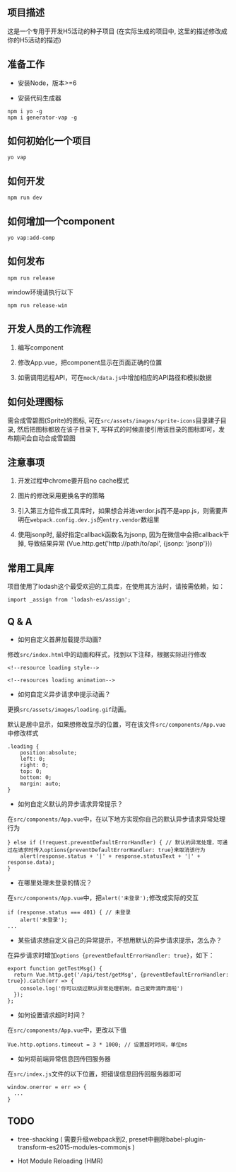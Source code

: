 ## 项目描述

这是一个专用于开发H5活动的种子项目 (在实际生成的项目中, 这里的描述修改成你的H5活动的描述)


## 准备工作

- 安装Node，版本>=6

- 安装代码生成器

```
npm i yo -g
npm i generator-vap -g
```


## 如何初始化一个项目

```
yo vap
```


## 如何开发

```
npm run dev
```


## 如何增加一个component

```
yo vap:add-comp
```


## 如何发布

```
npm run release
```

window环境请执行以下
```
npm run release-win
```


## 开发人员的工作流程

1. 编写component

2. 修改App.vue，把component显示在页面正确的位置

3. 如需调用远程API，可在`mock/data.js`中增加相应的API路径和模拟数据


## 如何处理图标

需合成雪碧图(Sprite)的图标, 可在`src/assets/images/sprite-icons`目录建子目录, 然后把图标都放在该子目录下, 写样式的时候直接引用该目录的图标即可，发布期间会自动合成雪碧图


## 注意事项

1. 开发过程中chrome要开启no cache模式

2. 图片的修改采用更换名字的策略

3. 引入第三方组件或工具库时，如果想合并进verdor.js而不是app.js，则需要声明在`webpack.config.dev.js`的`entry.vendor`数组里

4. 使用jsonp时, 最好指定callback函数名为jsonp, 因为在微信中会把callback干掉, 导致结果异常 (Vue.http.get('http://path/to/api', {jsonp: 'jsonp'}))

## 常用工具库

项目使用了lodash这个最受欢迎的工具库，在使用其方法时，请按需依赖，如：

```
import _assign from 'lodash-es/assign';
```

## Q & A

- 如何自定义首屏加载提示动画?

修改`src/index.html`中的动画和样式，找到以下注释，根据实际进行修改

```
<!--resource loading style-->

<!--resources loading animation-->
```

- 如何自定义异步请求中提示动画？

更换`src/assets/images/loading.gif`动画。

默认是居中显示，如果想修改显示的位置，可在该文件`src/components/App.vue`中修改样式

```
.loading {
    position:absolute;
    left: 0;
    right: 0;
    top: 0;
    bottom: 0;
    margin: auto;
}
```

- 如何自定义默认的异步请求异常提示？

在`src/components/App.vue`中，在以下地方实现你自己的默认异步请求异常处理行为

```
} else if (!request.preventDefaultErrorHandler) { // 默认的异常处理，可通过在请求时传入options{preventDefaultErrorHandler: true}来取消该行为
    alert(response.status + '|' + response.statusText + '|' + response.data);
}
```

- 在哪里处理未登录的情况？

在`src/components/App.vue`中，把`alert('未登录');`修改成实际的交互

```
if (response.status === 401) { // 未登录
    alert('未登录');
...
```

- 某些请求想自定义自己的异常提示，不想用默认的异步请求提示，怎么办？

在异步请求时增加`options {preventDefaultErrorHandler: true}`，如下：

```
export function getTestMsg() {
  return Vue.http.get('/api/test/getMsg', {preventDefaultErrorHandler: true}).catch(err => {
    console.log('你可以绕过默认异常处理机制，自己爱昨滴昨滴啦')
  });
};
```

- 如何设置请求超时时间？

在`src/components/App.vue`中，更改以下值

```
Vue.http.options.timeout = 3 * 1000; // 设置超时时间，单位ms
```

- 如何将前端异常信息回传回服务器

在`src/index.js`文件的以下位置，把错误信息回传回服务器即可

```
window.onerror = err => {
  ...
}
```

## TODO

- tree-shacking ( 需要升级webpack到2, preset中删除babel-plugin-transform-es2015-modules-commonjs )

- Hot Module Reloading (HMR)


